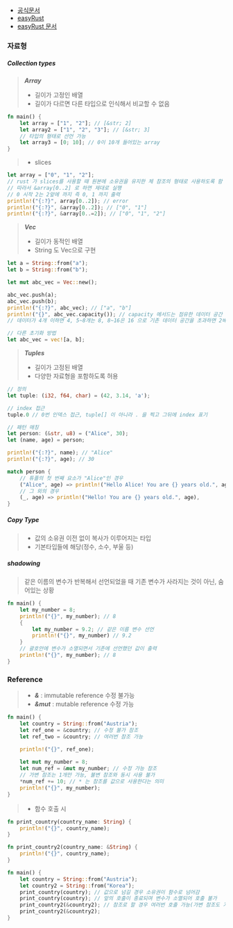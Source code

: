 * [공식문서](https://www.rust-lang.org/)
* [easyRust](https://github.com/Dhghomon/easy_rust/?tab=readme-ov-file#part-1---rust-in-your-browser)
* [easyRust 문서](https://dhghomon.github.io/easy_rust/Chapter_0.html)

### 자료형

##### Collection types
> ***Array***  
> * 길이가 고정인 배열
> * 길이가 다르면 다른 타입으로 인식해서 비교할 수 없음
```rust
fn main() {
	let array = ["1", "2"]; // [&str; 2]
	let array2 = ["1", "2", "3"]; // [&str; 3]
	// 타입의 형태로 선언 가능
	let array3 = [0; 10]; // 0이 10개 들어있는 array
}
```
> * slices
```rust
let array = ["0", "1", "2"];
// rust 가 slices를 사용할 때 원본에 소유권을 유지한 체 참조의 형태로 사용하도록 함
// 따라서 &array[0..2] 로 하면 제대로 실행
// 0 시작 2는 2앞에 까지 즉 0, 1 까지 출력
println!("{:?}", array[0..2]); // error
println!("{:?}", &array[0..2]); // ["0", "1"]
println!("{:?}", &array[0..=2]); // ["0", "1", "2"]
```
> ***Vec***  
> * 길이가 동적인 배열
> * String 도 Vec으로 구현
```rust
let a = String::from("a");
let b = String::from("b");

let mut abc_vec = Vec::new();

abc_vec.push(a);
abc_vec.push(b);
println!("{:?}", abc_vec); // ["a", "b"]
println!("{}", abc_vec.capacity()); // capacity 메서드는 점유한 데이터 공간 개수
// 데이터가 4개 이하면 4, 5~8개는 8, 8~16은 16 으로 기존 데이터 공간을 초과하면 2배씩 확장

// 다른 초기화 방법
let abc_vec = vec![a, b];
```
> ***Tuples***  
> * 길이가 고정된 배열
> * 다양한 자료형을 포함하도록 허용
```rust
// 정의
let tuple: (i32, f64, char) = (42, 3.14, 'a');

// index 접근
tuple.0 // 0번 인덱스 접근, tuple[] 이 아니라 . 을 찍고 그뒤에 index 표기

// 패턴 매칭
let person: (&str, u8) = ("Alice", 30);
let (name, age) = person;

println!("{:?}", name); // "Alice"
println!("{:?}", age); // 30

match person {
	// 튜플의 첫 번째 요소가 "Alice"인 경우
	("Alice", age) => println!("Hello Alice! You are {} years old.", age),
	// 그 외의 경우
	(_, age) => println!("Hello! You are {} years old.", age),
}

```

##### Copy Type
> * 값의 소유권 이전 없이 복사가 이루어지는 타입
> * 기본타입들에 해당(정수, 소수, 부울 등)

##### shadowing
> 같은 이름의 변수가 반복해서 선언되었을 때 기존 변수가 사라지는 것이 아닌, 숨어있는 상황
```rust
fn main() {
    let my_number = 8;
    println!("{}", my_number); // 8
    {
        let my_number = 9.2; // 같은 이름 변수 선언
        println!("{}", my_number) // 9.2
    }
    // 괄호안에 변수가 소멸되면서 기존에 선언했던 값이 출력 
    println!("{}", my_number); // 8
}
```

### Reference
>* ***&*** : immutable reference 수정 불가능
>* ***&mut*** : mutable  reference 수정 가능
```rust
fn main() {
    let country = String::from("Austria");
    let ref_one = &country; // 수정 불가 참조
    let ref_two = &country; // 여러번 참조 가능

    println!("{}", ref_one);
    
	let mut my_number = 8;
    let num_ref = &mut my_number; // 수정 가능 참조
    // 가변 참조는 1개만 가능, 불변 참조와 동시 사용 불가
    *num_ref += 10; // * 는 참조를 값으로 사용한다는 의미
    println!("{}", my_number);
}
```
>* 함수 호출 시
```rust
fn print_country(country_name: String) {
    println!("{}", country_name);
}

fn print_country2(country_name: &String) {
    println!("{}", country_name);
}

fn main() {
    let country = String::from("Austria");
    let country2 = String::from("Korea");
    print_country(country); // 값으로 넘길 경우 소유권이 함수로 넘어감
    print_country(country); // 앞의 호출이 종료되며 변수가 소멸되어 호출 불가
	print_country2(&country2); // 참조로 할 경우 여러번 호출 가능(가변 참조도 가능)
	print_country2(&country2);
}
```